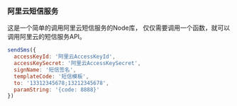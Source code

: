 ### 阿里云短信服务

这是一个简单的调用阿里云短信服务的Node库， 仅仅需要调用一个函数，就可以调用阿里云的短信服务API。

```js
sendSms({
  accessKeyId: '阿里云AccessKeyId',
  accessKeySecret: '阿里云AccessKeySecret',
  signName: '短信签名',
  templateCode: '短信模板',
  to: '13312345678;13212345678',
  paramString: '{code: 8888}'
})
```

